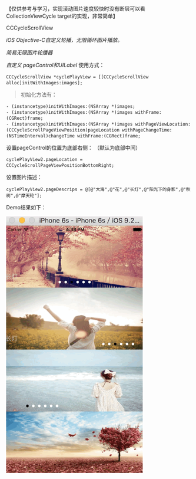 

【仅供参考与学习，实现滚动图片速度较快时没有断层可以看CollectionViewCycle target的实现，非常简单】

CCCycleScrollView

*iOS Objective-C自定义轮播，无限循环图片播放。*

*简易无限图片轮播器*

*自定义 pageControl和UILabel*
使用方式：

```
CCCycleScrollView *cyclePlayView = [[CCCycleScrollView alloc]initWithImages:images];
```
>初始化方法有：

```
- (instancetype)initWithImages:(NSArray *)images;
- (instancetype)initWithImages:(NSArray *)images withFrame:(CGRect)frame;
- (instancetype)initWithImages:(NSArray *)images withPageViewLocation:(CCCycleScrollPageViewPosition)pageLocation withPageChangeTime:(NSTimeInterval)changeTime withFrame:(CGRect)frame;
```
设置pageControl的位置为底部右侧：
（默认为底部中间）

```
cyclePlayView2.pageLocation = CCCycleScrollPageViewPositionBottomRight;
```
设置图片描述：

```
cyclePlayView2.pageDescrips = @[@"大海",@"花",@"长灯",@"阳光下的身影",@"秋树",@"摩天轮"];
```
Demo结果如下：

![image](https://github.com/FannCyii/CCCycleScrollView/blob/master/cccycleScrollView.gif)

